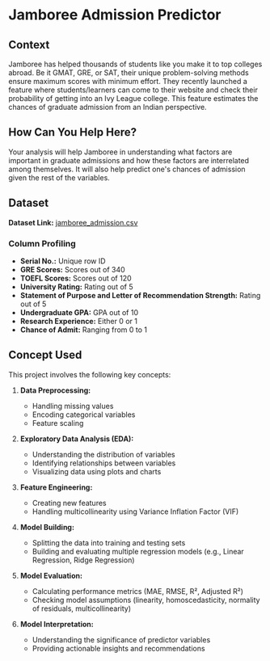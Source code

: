 # Jamboree Admission Predictor

## Context

Jamboree has helped thousands of students like you make it to top colleges abroad. Be it GMAT, GRE, or SAT, their unique problem-solving methods ensure maximum scores with minimum effort. They recently launched a feature where students/learners can come to their website and check their probability of getting into an Ivy League college. This feature estimates the chances of graduate admission from an Indian perspective.

## How Can You Help Here?

Your analysis will help Jamboree in understanding what factors are important in graduate admissions and how these factors are interrelated among themselves. It will also help predict one's chances of admission given the rest of the variables.

## Dataset

**Dataset Link:** [jamboree_admission.csv](data/Jamboree_Admission.csv)

### Column Profiling

- **Serial No.:** Unique row ID
- **GRE Scores:** Scores out of 340
- **TOEFL Scores:** Scores out of 120
- **University Rating:** Rating out of 5
- **Statement of Purpose and Letter of Recommendation Strength:** Rating out of 5
- **Undergraduate GPA:** GPA out of 10
- **Research Experience:** Either 0 or 1
- **Chance of Admit:** Ranging from 0 to 1

## Concept Used

This project involves the following key concepts:

1. **Data Preprocessing:**
   - Handling missing values
   - Encoding categorical variables
   - Feature scaling

2. **Exploratory Data Analysis (EDA):**
   - Understanding the distribution of variables
   - Identifying relationships between variables
   - Visualizing data using plots and charts

3. **Feature Engineering:**
   - Creating new features
   - Handling multicollinearity using Variance Inflation Factor (VIF)

4. **Model Building:**
   - Splitting the data into training and testing sets
   - Building and evaluating multiple regression models (e.g., Linear Regression, Ridge Regression)

5. **Model Evaluation:**
   - Calculating performance metrics (MAE, RMSE, R², Adjusted R²)
   - Checking model assumptions (linearity, homoscedasticity, normality of residuals, multicollinearity)

6. **Model Interpretation:**
   - Understanding the significance of predictor variables
   - Providing actionable insights and recommendations


